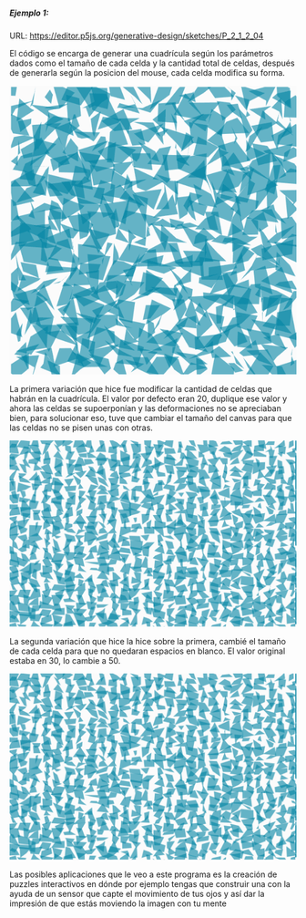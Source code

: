 ##### Ejemplo 1:

URL: https://editor.p5js.org/generative-design/sketches/P_2_1_2_04

El código se encarga de generar una cuadrícula según los parámetros dados como el tamaño de cada celda y la cantidad total de celdas, después de generarla según la posicion del mouse, cada celda modifica su forma.

![image](../../../../assets/act5img1.png)

La primera variación que hice fue modificar la cantidad de celdas que habrán en la cuadrícula. El valor por defecto eran 20, duplique ese valor y ahora las celdas se supoerponían y las deformaciones no se apreciaban bien, para solucionar eso, tuve que cambiar el tamaño del canvas para que las celdas no se pisen unas con otras.

![image](../../../../assets/act5img3.png)

La segunda variación que hice la hice sobre la primera, cambié el tamaño de cada celda para que no quedaran espacios en blanco. El valor original estaba en 30, lo cambie a 50.

![image](../../../../assets/act5img2.png)

Las posibles aplicaciones que le veo a este programa es la creación de puzzles interactivos en dónde por ejemplo tengas que construir una con la ayuda de un sensor que capte el movimiento de tus ojos y así dar la impresión de que estás moviendo la imagen con tu mente


